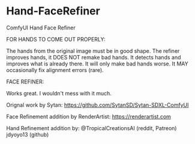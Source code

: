 # Hand-FaceRefiner
ComfyUI Hand Face Refiner


FOR HANDS TO COME OUT PROPERLY:

The hands from the original image must be in good shape. The refiner improves hands, it DOES NOT remake bad hands. It detects hands and improves what is already there. It will only make bad hands worse. It MAY occasionally fix alignment errors (rare).

FACE REFINER:

Works great. I wouldn't mess with it much.




Orignal work by Sytan: https://github.com/SytanSD/Sytan-SDXL-ComfyUI 

Face Refinement addition by RenderArtist: https://renderartist.com 

Hand Refinement addition by:
@TropicalCreationsAI (reddit, Patreon)
jdyoyo13 (github)
